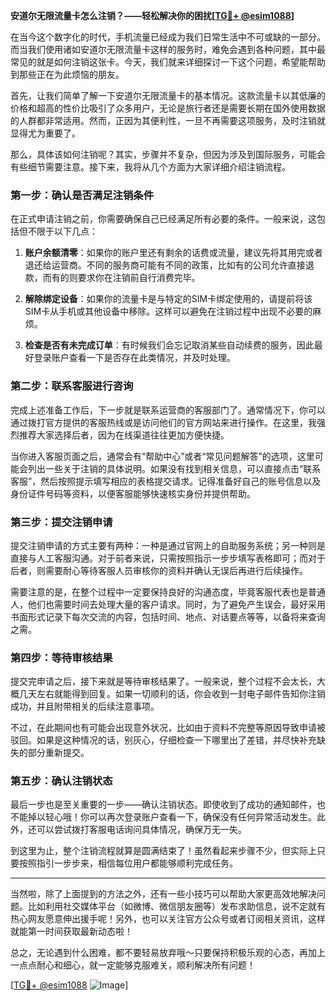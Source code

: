 **安道尔无限流量卡怎么注销？——轻松解决你的困扰[[TG💪+ @esim1088](https://t.me/s/esim1088)]**

在当今这个数字化的时代，手机流量已经成为我们日常生活中不可或缺的一部分。而当我们使用诸如安道尔无限流量卡这样的服务时，难免会遇到各种问题，其中最常见的就是如何注销这张卡。今天，我们就来详细探讨一下这个问题，希望能帮助到那些正在为此烦恼的朋友。

首先，让我们简单了解一下安道尔无限流量卡的基本情况。这款流量卡以其低廉的价格和超高的性价比吸引了众多用户，无论是旅行者还是需要长期在国外使用数据的人群都非常适用。然而，正因为其便利性，一旦不再需要这项服务，及时注销就显得尤为重要了。

那么，具体该如何注销呢？其实，步骤并不复杂，但因为涉及到国际服务，可能会有些细节需要注意。接下来，我将从几个方面为大家详细介绍注销流程。

### **第一步：确认是否满足注销条件**

在正式申请注销之前，你需要确保自己已经满足所有必要的条件。一般来说，这包括但不限于以下几点：

1. **账户余额清零**：如果你的账户里还有剩余的话费或流量，建议先将其用完或者退还给运营商。不同的服务商可能有不同的政策，比如有的公司允许直接退款，而有的则要求你在注销前自行消费完毕。
   
2. **解除绑定设备**：如果你的流量卡是与特定的SIM卡绑定使用的，请提前将该SIM卡从手机或其他设备中移除。这样可以避免在注销过程中出现不必要的麻烦。

3. **检查是否有未完成订单**：有时候我们会忘记取消某些自动续费的服务，因此最好登录账户查看一下是否存在此类情况，并及时处理。

### **第二步：联系客服进行咨询**

完成上述准备工作后，下一步就是联系运营商的客服部门了。通常情况下，你可以通过拨打官方提供的客服热线或是访问他们的官方网站来进行操作。在这里，我强烈推荐大家选择后者，因为在线渠道往往更加方便快捷。

当你进入客服页面之后，通常会有“帮助中心”或者“常见问题解答”的选项，这里可能会列出一些关于注销的具体说明。如果没有找到相关信息，可以直接点击“联系客服”，然后按照提示填写相应的表格提交请求。记得准备好自己的账号信息以及身份证件号码等资料，以便客服能够快速核实身份并提供帮助。

### **第三步：提交注销申请**

提交注销申请的方式主要有两种：一种是通过官网上的自助服务系统；另一种则是直接与人工客服沟通。对于前者来说，只需按照指示一步步填写表格即可；而对于后者，则需要耐心等待客服人员审核你的资料并确认无误后再进行后续操作。

需要注意的是，在整个过程中一定要保持良好的沟通态度，毕竟客服代表也是普通人，他们也需要时间去处理大量的客户请求。同时，为了避免产生误会，最好采用书面形式记录下每次交流的内容，包括时间、地点、对话要点等等，以备将来查询之需。

### **第四步：等待审核结果**

提交完申请之后，接下来就是等待审核结果了。一般来说，整个过程不会太长，大概几天左右就能得到回复。如果一切顺利的话，你会收到一封电子邮件告知你注销成功，并且附带相关的后续注意事项。

不过，在此期间也有可能会出现意外状况，比如由于资料不完整等原因导致申请被驳回。如果是这种情况的话，别灰心，仔细检查一下哪里出了差错，并尽快补充缺失的部分重新提交。

### **第五步：确认注销状态**

最后一步也是至关重要的一步——确认注销状态。即使收到了成功的通知邮件，也不能掉以轻心哦！你可以再次登录账户查看一下，确保没有任何异常活动发生。此外，还可以尝试拨打客服电话询问具体情况，确保万无一失。

到这里为止，整个注销流程就算是圆满结束了！虽然看起来步骤不少，但实际上只要按照指引一步步来，相信每位用户都能够顺利完成任务。

---

当然啦，除了上面提到的方法之外，还有一些小技巧可以帮助大家更高效地解决问题。比如利用社交媒体平台（如微博、微信朋友圈等）发布求助信息，说不定就有热心网友愿意伸出援手呢！另外，也可以关注官方公众号或者订阅相关资讯，这样就能第一时间获取最新动态啦！

总之，无论遇到什么困难，都不要轻易放弃哦～只要保持积极乐观的心态，再加上一点点耐心和细心，就一定能够克服难关，顺利解决所有问题！

[[TG💪+ @esim1088](https://t.me/s/esim1088) ![Image](https://i.postimg.cc/4NQfJmqS/Snipaste-2025-05-13-00-14-12.png)]